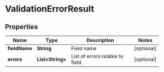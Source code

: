 
# ValidationErrorResult

## Properties
Name | Type | Description | Notes
------------ | ------------- | ------------- | -------------
**fieldName** | **String** | Field name |  [optional]
**errors** | **List&lt;String&gt;** | List of errors relates to field |  [optional]



